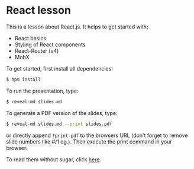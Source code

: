 # React lesson
This is a lesson about React.js. It helps to get started with:
* React basics
* Styling of React components
* React-Router (v4)
* MobX

To get started, first install all dependencies:
```bash
$ npm install
```

To run the presentation, type:
```bash
$ reveal-md slides.md
```

To generate a PDF version of the slides, type:
```bash
$ reveal-md slides.md --print slides.pdf
```
or directly append `?print-pdf` to the browsers URL (don't forget to remove slide numbers like #/1 eg.). Then execute the print command in your browser.

To read them without sugar, click [here](slides.md).